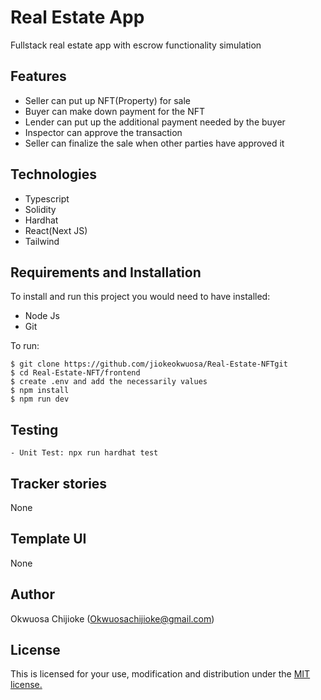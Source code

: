 # Real Estate App
Fullstack real estate app with escrow functionality simulation

## Features

- Seller can put up NFT(Property) for sale
- Buyer can make down payment for the NFT
- Lender can put up the additional payment needed by the buyer
- Inspector can approve the transaction
- Seller can finalize the sale when other parties have approved it

## Technologies

- Typescript
- Solidity
- Hardhat
- React(Next JS)
- Tailwind

## Requirements and Installation

To install and run this project you would need to have installed:
- Node Js
- Git

To run:
```
$ git clone https://github.com/jiokeokwuosa/Real-Estate-NFTgit
$ cd Real-Estate-NFT/frontend
$ create .env and add the necessarily values
$ npm install
$ npm run dev
```

## Testing
```
- Unit Test: npx run hardhat test
```

## Tracker stories

None

## Template UI

None

## Author

Okwuosa Chijioke (Okwuosachijioke@gmail.com)

## License

This is licensed for your use, modification and distribution under the [MIT license.](https://opensource.org/licenses/MIT)



